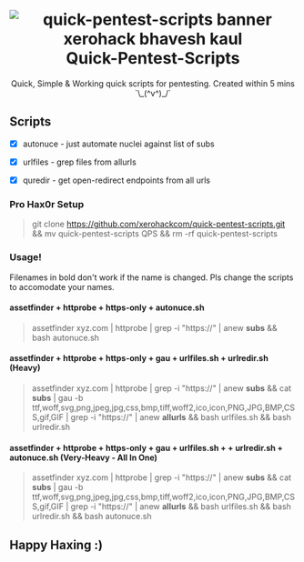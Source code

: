 <h1 align="center">
	<br>
	<img src="https://raw.githubusercontent.com/xerohackcom/banner.png" alt="quick-pentest-scripts banner xerohack bhavesh kaul">
	<br>
	Quick-Pentest-Scripts
</h1>

<p align="center">
	Quick, Simple & Working quick scripts for pentesting. Created within 5 mins `\_(^v^)_/`
</p>

## Scripts

- [x] autonuce - just automate nuclei against list of subs
- [x] urlfiles - grep files from allurls
- [x] quredir - get open-redirect endpoints from all urls


### Pro Hax0r Setup

> git clone https://github.com/xerohackcom/quick-pentest-scripts.git && mv quick-pentest-scripts QPS && rm -rf quick-pentest-scripts

### Usage!

Filenames in bold don't work if the name is changed. Pls change the scripts to accomodate your names.

#### assetfinder + httprobe + https-only + autonuce.sh

> assetfinder xyz.com | httprobe | grep -i "https://" | anew <b>subs</b> && bash autonuce.sh

#### assetfinder + httprobe + https-only + gau + urlfiles.sh + urlredir.sh (Heavy)

> assetfinder xyz.com | httprobe | grep -i "https://" | anew <b>subs</b> && cat <b>subs</b> | gau -b ttf,woff,svg,png,jpeg,jpg,css,bmp,tiff,woff2,ico,icon,PNG,JPG,BMP,CSS,gif,GIF | grep -i "https://" | anew <b>allurls</b> && bash urlfiles.sh && bash urlredir.sh

#### assetfinder + httprobe + https-only + gau + urlfiles.sh + + urlredir.sh + autonuce.sh (Very-Heavy - All In One)

> assetfinder xyz.com | httprobe | grep -i "https://" | anew <b>subs</b> && cat <b>subs</b> | gau -b ttf,woff,svg,png,jpeg,jpg,css,bmp,tiff,woff2,ico,icon,PNG,JPG,BMP,CSS,gif,GIF | grep -i "https://" | anew <b>allurls</b> && bash urlfiles.sh && bash urlredir.sh && bash autonuce.sh

## Happy Haxing :)